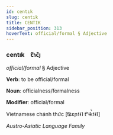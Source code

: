 ```yaml
---
id: centık
slug: centık
title: CENTIK
sidebar_position: 313
hoverText: official/formal § Adjective
---
```


### centık&emsp;<span kind="abugida">ꞇ̃ɿc̑ȷ</span>

*official/formal* **§** Adjective

**Verb**: to be official/formal

**Noun**: officialness/formalness

**Modifier**: official/formal

Vietnamese chánh thức [t͡ɕɛɲ˦˧˥ tʰɨk̚˦˧˥]

*Austro-Asiatic Language Family*